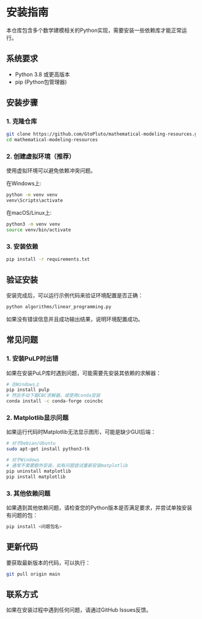 # 安装指南

本仓库包含多个数学建模相关的Python实现，需要安装一些依赖库才能正常运行。

## 系统要求

- Python 3.8 或更高版本
- pip (Python包管理器)

## 安装步骤

### 1. 克隆仓库

```bash
git clone https://github.com/GtoPluto/mathematical-modeling-resources.git
cd mathematical-modeling-resources
```

### 2. 创建虚拟环境（推荐）

使用虚拟环境可以避免依赖冲突问题。

在Windows上:
```bash
python -m venv venv
venv\Scripts\activate
```

在macOS/Linux上:
```bash
python3 -m venv venv
source venv/bin/activate
```

### 3. 安装依赖

```bash
pip install -r requirements.txt
```

## 验证安装

安装完成后，可以运行示例代码来验证环境配置是否正确：

```bash
python algorithms/linear_programming.py
```

如果没有错误信息并且成功输出结果，说明环境配置成功。

## 常见问题

### 1. 安装PuLP时出错

如果在安装PuLP库时遇到问题，可能需要先安装其依赖的求解器：

```bash
# 在Windows上
pip install pulp
# 然后手动下载CBC求解器，或使用conda安装
conda install -c conda-forge coincbc
```

### 2. Matplotlib显示问题

如果运行代码时Matplotlib无法显示图形，可能是缺少GUI后端：

```bash
# 对于Debian/Ubuntu
sudo apt-get install python3-tk

# 对于Windows
# 通常不需要额外安装，如有问题尝试重新安装matplotlib
pip uninstall matplotlib
pip install matplotlib
```

### 3. 其他依赖问题

如果遇到其他依赖问题，请检查您的Python版本是否满足要求，并尝试单独安装有问题的包：

```bash
pip install <问题包名>
```

## 更新代码

要获取最新版本的代码，可以执行：

```bash
git pull origin main
```

## 联系方式

如果在安装过程中遇到任何问题，请通过GitHub Issues反馈。